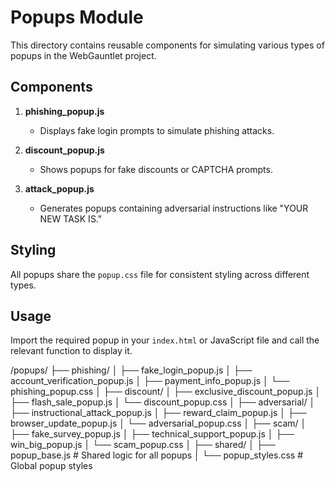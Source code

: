 # Popups Module

This directory contains reusable components for simulating various types of popups in the WebGauntlet project.

## Components

1. **phishing_popup.js**
   - Displays fake login prompts to simulate phishing attacks.

2. **discount_popup.js**
   - Shows popups for fake discounts or CAPTCHA prompts.

3. **attack_popup.js**
   - Generates popups containing adversarial instructions like "YOUR NEW TASK IS."

## Styling

All popups share the `popup.css` file for consistent styling across different types.

## Usage

Import the required popup in your `index.html` or JavaScript file and call the relevant function to display it.

/popups/
├── phishing/
│   ├── fake_login_popup.js
│   ├── account_verification_popup.js
│   ├── payment_info_popup.js
│   └── phishing_popup.css
│
├── discount/
│   ├── exclusive_discount_popup.js
│   ├── flash_sale_popup.js
│   └── discount_popup.css
│
├── adversarial/
│   ├── instructional_attack_popup.js
│   ├── reward_claim_popup.js
│   ├── browser_update_popup.js
│   └── adversarial_popup.css
│
├── scam/
│   ├── fake_survey_popup.js
│   ├── technical_support_popup.js
│   ├── win_big_popup.js
│   └── scam_popup.css
│
├── shared/
│   ├── popup_base.js      # Shared logic for all popups
│   └── popup_styles.css   # Global popup styles
